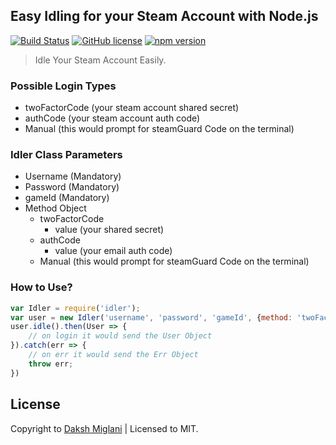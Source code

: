 ## Easy Idling for your Steam Account with Node.js

[![Build Status](https://travis-ci.org/DakshMiglani/Idler.svg?branch=master)](https://travis-ci.org/DakshMiglani/Idler)
[![GitHub license](https://img.shields.io/badge/license-MIT-blue.svg)](https://raw.githubusercontent.com/DakshMiglani/Idler/master/LICENSE.md)
[![npm version](https://badge.fury.io/js/idler.png)](https://badge.fury.io/js/idler)

> Idle Your Steam Account Easily.

### Possible Login Types
- twoFactorCode (your steam account shared secret)
- authCode (your steam account auth code)
- Manual (this would prompt for steamGuard Code on the terminal)

### Idler Class Parameters
- Username (Mandatory)
- Password (Mandatory)
- gameId (Mandatory)
- Method Object
    - twoFactorCode
        - value (your shared secret)
    - authCode
        - value (your email auth code)
    - Manual (this would prompt for steamGuard Code on the terminal)
### How to Use?

```javascript
var Idler = require('idler');
var user = new Idler('username', 'password', 'gameId', {method: 'twoFactorCode', value: 'YourSharedSecret'})
user.idle().then(User => {
    // on login it would send the User Object
}).catch(err => {
    // on err it would send the Err Object
    throw err;
})
```

## License
Copyright to [Daksh Miglani](https://dak.sh) | Licensed to MIT. 